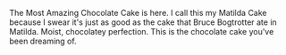 The Most Amazing Chocolate Cake is here. I call this my Matilda Cake because I swear it's just as good as the cake that Bruce Bogtrotter ate in Matilda. Moist, chocolatey perfection. This is the chocolate cake you've been dreaming of.